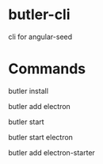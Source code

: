 # butler-cli
cli for angular-seed

# Commands
butler install

butler add electron

butler start

butler start electron

butler add electron-starter
